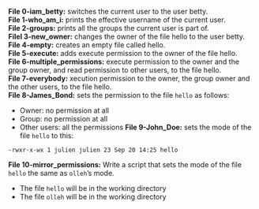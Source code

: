 **File 0-iam_betty:** switches the current user to the user betty.  
**File 1-who_am_i:** prints the effective username of the current user.  
**File 2-groups:** prints all the groups the current user is part of.  
**Filel 3-new_owner:** changes the owner of the file hello to the user betty.  
**File 4-empty:** creates an empty file called hello.  
**File 5-execute:** adds execute permission to the owner of the file hello.  
**File 6-multiple_permissions:** execute permission to the owner and the group owner, and read permission to other users, to the file hello.  
**File 7-everybody:** xecution permission to the owner, the group owner and the other users, to the file hello.  
**File 8-James_Bond:** sets the permission to the file  `hello`  as follows:

-   Owner: no permission at all
-   Group: no permission at all
-   Other users: all the permissions
**File 9-John_Doe:** sets the mode of the file `hello` to this: 
```
-rwxr-x-wx 1 julien julien 23 Sep 20 14:25 hello
```
**File 10-mirror_permissions:** Write a script that sets the mode of the file  `hello`  the same as  `olleh`’s mode.

-   The file  `hello`  will be in the working directory
-   The file  `olleh`  will be in the working directory
 
